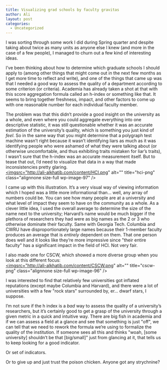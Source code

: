 ```yaml
---
title: Visualizing grad schools by faculty gravitas
author: Ali
layout: post
categories:
  - Uncategorized
---
```

I was sorting through some work I did during Spring quarter and despite taking about twice as many units as anyone else I knew (and more in the case of a few people), I managed to churn out a few kind of interesting ideas.

I&#8217;ve been thinking about how to determine which graduate schools I should apply to (among other things that might come out in the next few months as I get more time to reflect and write), and one of the things that came up was that I needed a good way to assess the quality of a department according to some criterion (or criteria). Academia has already taken a shot at that with this score aggregation formula called an h-index or something like that. It seems to bring together freshness, impact, and other factors to come up with one reasonable number for each individual faculty member.

The problem was that this didn&#8217;t provide a good insight on the university as a whole, and even where you could aggregate everything into one descriptive statistic, it was still questionable whether it was an accurate estimation of the university&#8217;s quality, which is something you just kind of *feel*. So in the same way that you might determine that a polygraph test machine wasn&#8217;t right because it wasn&#8217;t identifying liars as much as it was identifying people who were ashamed of what they were talking about (or otherwise uncomfortable, and thus exhibiting traits mistaken for liar&#8217;s traits), I wasn&#8217;t sure that the h-index was an accurate measurement itself. But to tease that out, I&#8217;d need to visualize that data in a way that made inconsistencies pretty glaring.  
<a href="http://ali-alkhatib.com/content/HCI.png" rel="attachment wp-att-97"><imgsrc="http://ali-alkhatib.com/content/HCI.png" alt="" title="hci-png" class="alignnone size-full wp-image-97" /></a>

I came up with this illustration. It&#8217;s a very visual way of viewing information which I hoped was a little more informational than&#8230; well, any array of numbers could be. You can see how many people are at a university and what level of impact they seem to have on the community as a whole. As a clever little idea, I used the overall average to determine the size of the name next to the university; Harvard&#8217;s name would be much bigger if the plethora of researchers they had were as big names as the 2 or 3 who otherwise dominate their faculty. Same with Georgia Tech. Columbia and CWRU have disproportionately large names because their 1-member faculty produces an average that is *entirely* dependent on them. That one person does well and it looks like they&#8217;re more impressive since "their entire faculty" has a significant impact in the field of HCI. Not very fair.

I also made one for CSCW, which showed a more diverse group when you look at this different focus:  
<a href="http://ali-alkhatib.com/content/CSCW.png" rel="attachment wp-att-96"><imgsrc="http://ali-alkhatib.com/content/CSCW.png" alt="" title="cscw-png" class="alignnone size-full wp-image-96" /></a>

I was interested to find that relatively few universities got inflated reputations (except maybe Columbia and Harvard), and there were a lot of universities with a few "rock stars" surrounded by, er&#8230; dwarf stars, I suppose.

I&#8217;m not sure if the h index is a *bad* way to assess the quality of a university&#8217;s researchers, but it&#8217;s certainly good to get a grasp of the university through a given metric in a quick and intuitive way. There are big fish in academia and if we can assess a field at a glance and see that something is just "off", we can tell that we need to rework the formula we&#8217;re using to formalize the quality of the institution. If someone sees all this and thinks "woah, [some university] shouldn&#8217;t be that [big/small]" just from glancing at it, that tells us to keep looking for a good indicator.

Or set of indicators.

Or to give up and just trust the poison chicken. Anyone got any strychnine?
